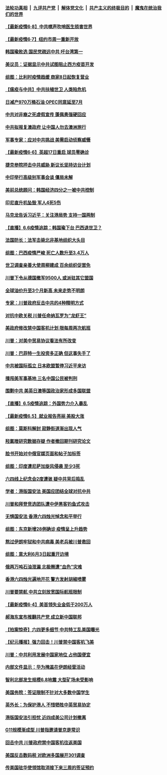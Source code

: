 ####  [法轮功真相](../../../../basic/blob/master/README.md?t=06080931) &nbsp;|&nbsp; [九评共产党](../../../../9ping.md/blob/master/README.md?t=06080931) &nbsp;|&nbsp; [解体党文化](../../../../jtdwh.md/blob/master/README.md?t=06080931)  &nbsp;|&nbsp; [共产主义的终极目的](../../../../gczydzjmd.md/blob/master/README.md?t=06080931) &nbsp;|&nbsp; [魔鬼在统治我们的世界](../../../../mgztzwmdsj.md/blob/master/README.md?t=06080931) 

#### [【最新疫情6‧8】中共噤声吹哨医生损害世界](../pages/nsc418/n12162793.md?t=06080931) 

#### [【最新疫情6·7】纽约市周一重新开放](../pages/nsc418/n12162659.md?t=06080931) 

#### [韩国瑜败选 国民党疏远中共 吁台湾第一](../pages/nsc418/n12168203.md?t=06080931) 

#### [美议员：证据显示中共试图阻止西方疫苗开发](../pages/nsc418/n12168092.md?t=06080931) 

#### [组图：比利时疫情趋缓 商家8日起恢复营业](../pages/nsc418/n12165824.md?t=06080931) 

#### [【瘟疫与中共】中共扶植世卫 人类陷危机](../pages/nsc418/n12167236.md?t=06080931) 

#### [日减产970万桶石油 OPEC同意延至7月](../pages/nsc418/n12166971.md?t=06080931) 

#### [中共对非裔之死虚假宣传 蓬佩奥强硬回应](../pages/nsc418/n12166885.md?t=06080931) 

#### [中共拟报复澳政府 让中国人勿去澳洲旅行](../pages/nsc418/n12166962.md?t=06080931) 

#### [军事专家：应对中共挑战 美需启动侦察威慑](../pages/nsc418/n12166810.md?t=06080931) 

#### [【最新疫情6·6】英超17日重启 球员零确诊](../pages/nsc418/n12165344.md?t=06080931) 

#### [捷克参院抨击中共威胁 新议长坚持访台计划](../pages/nsc418/n12166730.md?t=06080931) 

#### [中印举行高级别军事会谈 僵局未解](../pages/nsc418/n12166687.md?t=06080931) 

#### [美前总统顾问：韩国经济四分之一被中共控制](../pages/nsc418/n12165502.md?t=06080931) 

#### [印尼直升机坠毁 军人4死5伤](../pages/nsc418/n12166765.md?t=06080931) 

#### [马克龙告诉习近平：关注港局势 支持一国两制](../pages/nsc418/n12166546.md?t=06080931) 

#### [【直播】6.6疫情追踪：韩国瑜下台 巴西退世卫？](../pages/nsc418/n12166406.md?t=06080931) 

#### [法国防长：法军击毙北非基地组织大头目](../pages/nsc418/n12165897.md?t=06080931) 

#### [组图：巴西疫情严峻 死亡人数升至3.4万人](../pages/nsc418/n12164204.md?t=06080931) 

#### [世卫调查亲善大使周柳建成 百余组织促罢免](../pages/nsc418/n12165915.md?t=06080931) 

#### [川普下令从德国撤军9500人 或派驻其它盟国](../pages/nsc418/n12165378.md?t=06080931) 

#### [全球油价升至3个月新高 未来走势不明朗](../pages/nsc418/n12165348.md?t=06080931) 

#### [专家：川普政府反击中共的4种精明方式](../pages/nsc418/n12164857.md?t=06080931) 

#### [对抗中欧关税 川普任命纳瓦罗为“龙虾王”](../pages/nsc418/n12165075.md?t=06080931) 

#### [美政府修改禁中国客机计划 限每周两次航班](../pages/nsc418/n12164728.md?t=06080931) 

#### [川普：对美中贸易协议看法有所改变](../pages/nsc418/n12164627.md?t=06080931) 

#### [川普：巴菲特一生投资多正确 但这事失手了](../pages/nsc418/n12164600.md?t=06080931) 

#### [中共被国际孤立 日本欧盟暂停习近平来访](../pages/nsc418/n12164362.md?t=06080931) 

#### [擅闯美军事基地 三名中国公民被判刑](../pages/nsc418/n12164038.md?t=06080931) 

#### [围剿中共 美英日澳等国政治家形成多国联盟](../pages/nsc418/n12163944.md?t=06080931) 

#### [【直播】6.5疫情追踪：外国势力介入暴乱](../pages/nsc418/n12163841.md?t=06080931) 

#### [【最新疫情6.5】就业报告亮丽 美股大涨](../pages/nsc418/n12162771.md?t=06080931) 

#### [组图：莫斯科解封 寂静街道渐出现人气](../pages/nsc418/n12161545.md?t=06080931) 

#### [羟氯喹研究数据存疑 作者撤回期刊研究论文](../pages/nsc418/n12162576.md?t=06080931) 

#### [脸书开始对中俄官媒页面和帖子加标签](../pages/nsc418/n12162407.md?t=06080931) 

#### [组图：印度遭尼萨加旋风侵袭 至少3死](../pages/nsc418/n12160635.md?t=06080931) 

#### [六四线上纪念会2度遭骇 疑中共背后捣乱](../pages/nsc418/n12162103.md?t=06080931) 

#### [学者：港版国安法 美国应团结全球对抗中共](../pages/nsc418/n12161896.md?t=06080931) 

#### [川普和拜登竞选团队遭中伊黑客钓鱼式攻击](../pages/nsc418/n12161800.md?t=06080931) 

#### [无惧国安法 香港六四烛光悼念和平举行](../pages/nsc418/n12161678.md?t=06080931) 

#### [组图：东京新增28例确诊 疫情呈上升趋势](../pages/nsc418/n12157541.md?t=06080931) 

#### [熬过伊朗牢狱和中共病毒 美老兵被川普救回](../pages/nsc418/n12161745.md?t=06080931) 

#### [组图：意大利6月3日起重开边境](../pages/nsc418/n12158247.md?t=06080931) 

#### [俄两万吨石油泄漏 北极圈遭“血色”灾难](../pages/nsc418/n12161577.md?t=06080931) 

#### [香港六四烛光遍地开花 警方发射胡椒喷雾](../pages/nsc418/n12161492.md?t=06080931) 

#### [川普要禁航 中共立刻放宽国际航班限制](../pages/nsc418/n12160828.md?t=06080931) 

#### [【最新疫情6·4】美首领失业金低于200万人](../pages/nsc418/n12159368.md?t=06080931) 

#### [郝海东宣布推翻共产党 成立新中国联邦](../pages/nsc418/n12160534.md?t=06080931) 

#### [【拍案惊奇】六四更多细节 中共特工乱美国曝光](../pages/nsc418/n12159597.md?t=06080931) 

#### [【纪元播报】强力回击！川普禁中国客机飞美](../pages/nsc418/n12159420.md?t=06080931) 

#### [川普：中共利用发展中国家地位 占他国便宜](../pages/nsc418/n12159303.md?t=06080931) 

#### [内部文件显示：华为掩盖在伊朗经营活动](../pages/nsc418/n12158587.md?t=06080931) 

#### [智利北部发生规模6.8地震 大型矿场未受影响](../pages/nsc418/n12158880.md?t=06080931) 

#### [美国务院：签证限制不针对大多数中国学生](../pages/nsc418/n12158789.md?t=06080931) 

#### [英外长：为保护港人 不惜牺牲中英贸易协定](../pages/nsc418/n12158644.md?t=06080931) 

#### [港版国安法引担忧 近四成美公司计划撤离](../pages/nsc418/n12158412.md?t=06080931) 

#### [G11规模渐成型 川普指邀请普京是常识](../pages/nsc418/n12158395.md?t=06080931) 

#### [回击中共 川普政府禁中国客机往返美国](../pages/nsc418/n12158407.md?t=06080931) 

#### [美国反击数码税 对欧洲多国展开301调查](../pages/nsc418/n12157883.md?t=06080931) 

#### [传美国驻华使领馆取消接下来三周的签证预约](../pages/nsc418/n12157890.md?t=06080931) 

